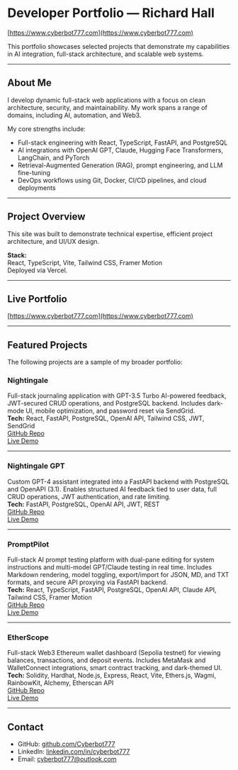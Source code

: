 # Developer Portfolio — Richard Hall  
[https://www.cyberbot777.com](https://www.cyberbot777.com)

This portfolio showcases selected projects that demonstrate my capabilities in AI integration, full-stack architecture, and scalable web systems.

---

## About Me

I develop dynamic full-stack web applications with a focus on clean architecture, security, and maintainability. My work spans a range of domains, including AI, automation, and Web3.

My core strengths include:
- Full-stack engineering with React, TypeScript, FastAPI, and PostgreSQL
- AI integrations with OpenAI GPT, Claude, Hugging Face Transformers, LangChain, and PyTorch
- Retrieval-Augmented Generation (RAG), prompt engineering, and LLM fine-tuning
- DevOps workflows using Git, Docker, CI/CD pipelines, and cloud deployments

---

## Project Overview

This site was built to demonstrate technical expertise, efficient project architecture, and UI/UX design.

**Stack:**  
React, TypeScript, Vite, Tailwind CSS, Framer Motion  
Deployed via Vercel.

---

## Live Portfolio  
[https://www.cyberbot777.com](https://www.cyberbot777.com)

---

## Featured Projects  
The following projects are a sample of my broader portfolio:

### Nightingale  
Full-stack journaling application with GPT-3.5 Turbo AI-powered feedback, JWT-secured CRUD operations, and PostgreSQL backend. Includes dark-mode UI, mobile optimization, and password reset via SendGrid.  
**Tech:** React, FastAPI, PostgreSQL, OpenAI API, Tailwind CSS, JWT, SendGrid  
[GitHub Repo](https://github.com/Cyberbot777/nightingale)  
[Live Demo](https://nightingaleapp.ai)

---

### Nightingale GPT  
Custom GPT-4 assistant integrated into a FastAPI backend with PostgreSQL and OpenAPI (3.1). Enables structured AI feedback tied to user data, full CRUD operations, JWT authentication, and rate limiting.  
**Tech:** FastAPI, PostgreSQL, OpenAI API, JWT, REST  
[GitHub Repo](https://github.com/Cyberbot777/nightingale)  
[Live Demo](https://chatgpt.com/g/g-6844bc07cb148191b8afa39dde1a1a91-nightingale-your-journal-companion)

---

### PromptPilot  
Full-stack AI prompt testing platform with dual-pane editing for system instructions and multi-model GPT/Claude testing in real time. Includes Markdown rendering, model toggling, export/import for JSON, MD, and TXT formats, and secure API proxying via FastAPI backend.  
**Tech:** React, TypeScript, FastAPI, PostgreSQL, OpenAI API, Claude API, Tailwind CSS, Framer Motion  
[GitHub Repo](https://github.com/Cyberbot777/prompt-pilot)  
[Live Demo](https://prompt-pilot.ai)

---

### EtherScope  
Full-stack Web3 Ethereum wallet dashboard (Sepolia testnet) for viewing balances, transactions, and deposit events. Includes MetaMask and WalletConnect integrations, smart contract tracking, and dark-themed UI.  
**Tech:** Solidity, Hardhat, Node.js, Express, React, Vite, Ethers.js, Wagmi, RainbowKit, Alchemy, Etherscan API  
[GitHub Repo](https://github.com/Cyberbot777/etherscope)  
[Live Demo](https://etherscope.vercel.app/)

---

## Contact  
- GitHub: [github.com/Cyberbot777](https://github.com/Cyberbot777)  
- LinkedIn: [linkedin.com/in/cyberbot777](https://linkedin.com/in/cyberbot777)  
- Email: [cyberbot777@outlook.com](mailto:cyberbot777@outlook.com)

